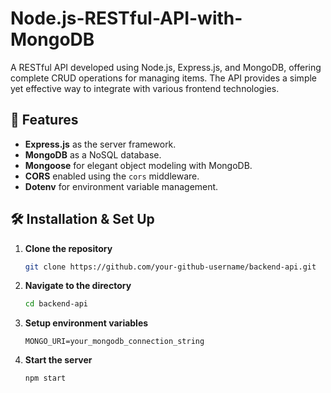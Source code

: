 # Node.js-RESTful-API-with-MongoDB


A RESTful API developed using Node.js, Express.js, and MongoDB, offering complete CRUD operations for managing items. The API provides a simple yet effective way to integrate with various frontend technologies.

## 🚀 Features

- **Express.js** as the server framework.
- **MongoDB** as a NoSQL database.
- **Mongoose** for elegant object modeling with MongoDB.
- **CORS** enabled using the `cors` middleware.
- **Dotenv** for environment variable management.
  
## 🛠 Installation & Set Up

1. **Clone the repository**

   ```sh
   git clone https://github.com/your-github-username/backend-api.git
    ```

2. **Navigate to the directory**

   ```sh
   cd backend-api
    ```

3. **Setup environment variables**

   ```env
   MONGO_URI=your_mongodb_connection_string
    ```

4. **Start the server**

   ```sh
   npm start
    ```
